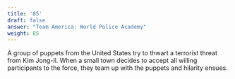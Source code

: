 ```yaml
---
title: '85'
draft: false
answer: "Team America: World Police Academy"
weight: 85
---
```

A group of puppets from the United States try to thwart a terrorist threat from Kim Jong-Il. When a small town decides to accept all willing participants to the force, they team up with the puppets and hilarity ensues.